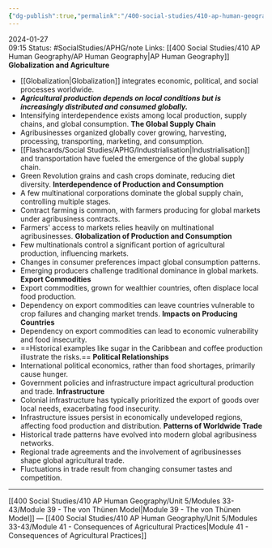 ```yaml
---
{"dg-publish":true,"permalink":"/400-social-studies/410-ap-human-geography/unit-5/modules-33-43/module-40-the-global-system-of-agriculture/","updated":"2024-04-03T04:38:18.316-05:00"}
---
```


2024-01-27  
09:15
Status: #SocialStudies/APHG/note
Links: [[400 Social Studies/410 AP Human Geography/AP Human Geography\|AP Human Geography]]
**Globalization and Agriculture**
- [[Globalization\|Globalization]] integrates economic, political, and social processes worldwide.
- ***Agricultural production depends on local conditions but is increasingly distributed and consumed globally.***
- Intensifying interdependence exists among local production, supply chains, and global consumption.
**The Global Supply Chain**
- Agribusinesses organized globally cover growing, harvesting, processing, transporting, marketing, and consumption.
- [[Flashcards/Social Studies/APHG/Industrialisation\|Industrialisation]] and transportation have fueled the emergence of the global supply chain.
- Green Revolution grains and cash crops dominate, reducing diet diversity.
**Interdependence of Production and Consumption**
- A few multinational corporations dominate the global supply chain, controlling multiple stages.
- Contract farming is common, with farmers producing for global markets under agribusiness contracts.
- Farmers' access to markets relies heavily on multinational agribusinesses.
**Globalization of Production and Consumption**
- Few multinationals control a significant portion of agricultural production, influencing markets.
- Changes in consumer preferences impact global consumption patterns.
- Emerging producers challenge traditional dominance in global markets.
**Export Commodities**
- Export commodities, grown for wealthier countries, often displace local food production.
- Dependency on export commodities can leave countries vulnerable to crop failures and changing market trends.
**Impacts on Producing Countries**
- Dependency on export commodities can lead to economic vulnerability and food insecurity.
- ==Historical examples like sugar in the Caribbean and coffee production illustrate the risks.==
**Political Relationships**
- International political economics, rather than food shortages, primarily cause hunger.
- Government policies and infrastructure impact agricultural production and trade.
**Infrastructure**
- Colonial infrastructure has typically prioritized the export of goods over local needs, exacerbating food insecurity.
- Infrastructure issues persist in economically undeveloped regions, affecting food production and distribution.
**Patterns of Worldwide Trade**
- Historical trade patterns have evolved into modern global agribusiness networks.
- Regional trade agreements and the involvement of agribusinesses shape global agricultural trade.
- Fluctuations in trade result from changing consumer tastes and competition.
---
[[400 Social Studies/410 AP Human Geography/Unit 5/Modules 33-43/Module 39 - The von Thünen Model\|Module 39 - The von Thünen Model]] — [[400 Social Studies/410 AP Human Geography/Unit 5/Modules 33-43/Module 41 - Consequences of Agricultural Practices\|Module 41 - Consequences of Agricultural Practices]]